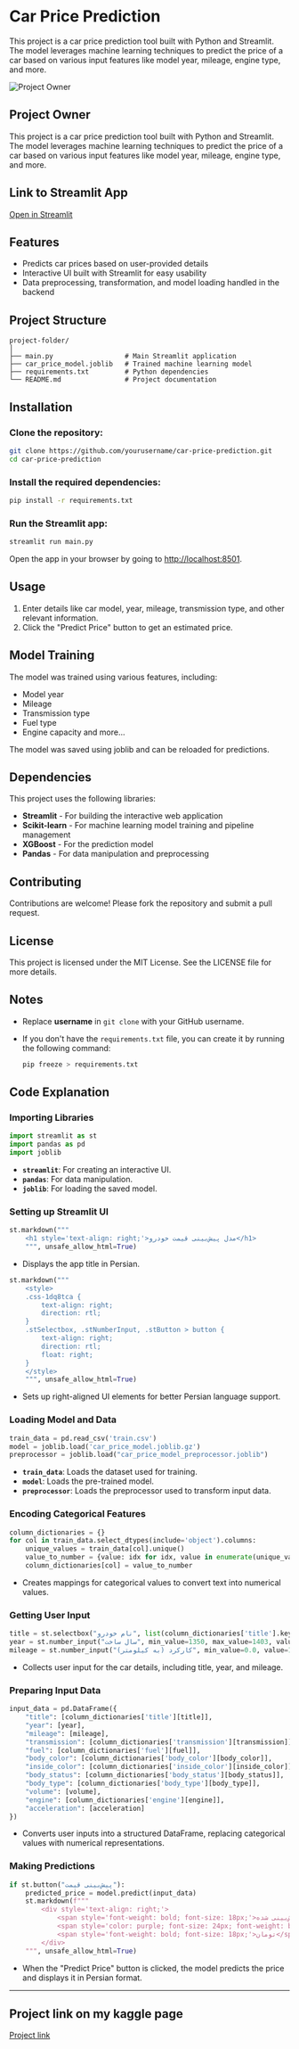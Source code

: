 # Car Price Prediction

This project is a car price prediction tool built with Python and Streamlit. The model leverages machine learning techniques to predict the price of a car based on various input features like model year, mileage, engine type, and more.

![Project Owner](https://github.com/user-attachments/assets/5703ab83-1686-45f8-a91b-a282a83e9ab8)

## Project Owner

This project is a car price prediction tool built with Python and Streamlit. The model leverages machine learning techniques to predict the price of a car based on various input features like model year, mileage, engine type, and more.

## Link to Streamlit App

[Open in Streamlit](https://pricekh2024-zvfsxgwga9unazxe8f4qyg.streamlit.app/)

## Features

- Predicts car prices based on user-provided details
- Interactive UI built with Streamlit for easy usability
- Data preprocessing, transformation, and model loading handled in the backend

## Project Structure

```
project-folder/
│
├── main.py                  # Main Streamlit application
├── car_price_model.joblib   # Trained machine learning model
├── requirements.txt         # Python dependencies
└── README.md                # Project documentation
```

## Installation

### Clone the repository:

```bash
git clone https://github.com/yourusername/car-price-prediction.git
cd car-price-prediction
```

### Install the required dependencies:

```bash
pip install -r requirements.txt
```

### Run the Streamlit app:

```bash
streamlit run main.py
```

Open the app in your browser by going to [http://localhost:8501](http://localhost:8501/).

## Usage

1. Enter details like car model, year, mileage, transmission type, and other relevant information.
2. Click the "Predict Price" button to get an estimated price.

## Model Training

The model was trained using various features, including:

- Model year
- Mileage
- Transmission type
- Fuel type
- Engine capacity and more...

The model was saved using joblib and can be reloaded for predictions.

## Dependencies

This project uses the following libraries:

- **Streamlit** - For building the interactive web application
- **Scikit-learn** - For machine learning model training and pipeline management
- **XGBoost** - For the prediction model
- **Pandas** - For data manipulation and preprocessing

## Contributing

Contributions are welcome! Please fork the repository and submit a pull request.

## License

This project is licensed under the MIT License. See the LICENSE file for more details.

## Notes

- Replace **username** in `git clone` with your GitHub username.

- If you don't have the `requirements.txt` file, you can create it by running the following command:

  ```bash
  pip freeze > requirements.txt
  ```

## Code Explanation

### Importing Libraries

```python
import streamlit as st
import pandas as pd
import joblib
```

- **`streamlit`**: For creating an interactive UI.
- **`pandas`**: For data manipulation.
- **`joblib`**: For loading the saved model.

### Setting up Streamlit UI

```python
st.markdown("""
    <h1 style='text-align: right;'>مدل پیش‌بینی قیمت خودرو</h1>
    """, unsafe_allow_html=True)
```

- Displays the app title in Persian.

```python
st.markdown("""
    <style>
    .css-1dq8tca {
        text-align: right;
        direction: rtl;
    }
    .stSelectbox, .stNumberInput, .stButton > button {
        text-align: right;
        direction: rtl;
        float: right;
    }
    </style>
    """, unsafe_allow_html=True)
```

- Sets up right-aligned UI elements for better Persian language support.

### Loading Model and Data

```python
train_data = pd.read_csv('train.csv')
model = joblib.load('car_price_model.joblib.gz')
preprocessor = joblib.load("car_price_model_preprocessor.joblib")
```

- **`train_data`**: Loads the dataset used for training.
- **`model`**: Loads the pre-trained model.
- **`preprocessor`**: Loads the preprocessor used to transform input data.

### Encoding Categorical Features

```python
column_dictionaries = {}
for col in train_data.select_dtypes(include='object').columns:
    unique_values = train_data[col].unique()
    value_to_number = {value: idx for idx, value in enumerate(unique_values)}
    column_dictionaries[col] = value_to_number
```

- Creates mappings for categorical values to convert text into numerical values.

### Getting User Input

```python
title = st.selectbox("نام خودرو", list(column_dictionaries['title'].keys()))
year = st.number_input("سال ساخت", min_value=1350, max_value=1403, value=1390)
mileage = st.number_input("کارکرد (به کیلومتر)", min_value=0.0, value=110000.0, step=1000.0)
```

- Collects user input for the car details, including title, year, and mileage.

### Preparing Input Data

```python
input_data = pd.DataFrame({
    "title": [column_dictionaries['title'][title]],
    "year": [year],
    "mileage": [mileage],
    "transmission": [column_dictionaries['transmission'][transmission]],
    "fuel": [column_dictionaries['fuel'][fuel]],
    "body_color": [column_dictionaries['body_color'][body_color]],
    "inside_color": [column_dictionaries['inside_color'][inside_color]],
    "body_status": [column_dictionaries['body_status'][body_status]],
    "body_type": [column_dictionaries['body_type'][body_type]],
    "volume": [volume],
    "engine": [column_dictionaries['engine'][engine]],
    "acceleration": [acceleration]
})
```

- Converts user inputs into a structured DataFrame, replacing categorical values with numerical representations.

### Making Predictions

```python
if st.button("پیش‌بینی قیمت"):
    predicted_price = model.predict(input_data)
    st.markdown(f"""
        <div style='text-align: right;'>
            <span style='font-weight: bold; font-size: 18px;'>قیمت پیش‌بینی شده: </span>
            <span style='color: purple; font-size: 24px; font-weight: bold;'>{predicted_price[0]:,.0f}</span>
            <span style='font-weight: bold; font-size: 18px;'>تومان</span>  
        </div>
    """, unsafe_allow_html=True)
```

- When the "Predict Price" button is clicked, the model predicts the price and displays it in Persian format.

------

## Project link on my kaggle page

[Project link](https://www.kaggle.com/code/peimandaii/predict-price-iranian-car)




